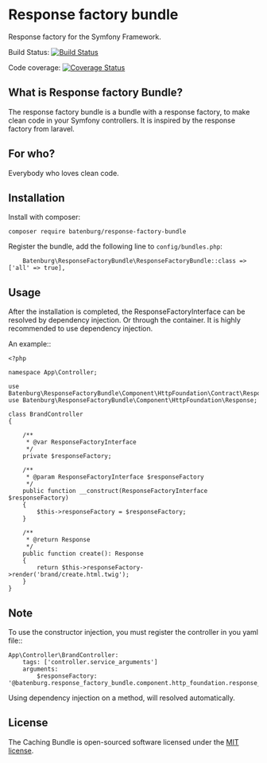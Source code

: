 # Response factory bundle

Response factory for the Symfony Framework.

Build Status: [![Build Status](https://travis-ci.com/batenburg/response-factroy-bundle.svg?branch=master)](https://travis-ci.org/batenburg/response-factroy-bundle.svg?branch=master)

Code coverage: [![Coverage Status](https://coveralls.io/repos/github/batenburg/response-factroy-bundle/badge.svg?branch=master)](https://coveralls.io/github/batenburg/response-factroy-bundle?branch=master)

## What is Response factory Bundle?

The response factory bundle is a bundle with a response factory, to make clean code in your Symfony controllers.
It is inspired by the response factory from laravel.

## For who?

Everybody who loves clean code.

## Installation

Install with composer:
```
composer require batenburg/response-factory-bundle
```

Register the bundle, add the following line to `config/bundles.php`:
```
    Batenburg\ResponseFactoryBundle\ResponseFactoryBundle::class => ['all' => true],
```

## Usage

After the installation is completed, the ResponseFactoryInterface can be resolved by dependency injection.
Or through the container. It is highly recommended to use dependency injection.

An example::

    <?php
    
    namespace App\Controller;
    
    use Batenburg\ResponseFactoryBundle\Component\HttpFoundation\Contract\ResponseFactoryInterface;
    use Batenburg\ResponseFactoryBundle\Component\HttpFoundation\Response;
    
    class BrandController
    {
    
        /**
         * @var ResponseFactoryInterface
         */
        private $responseFactory;
    
        /**
         * @param ResponseFactoryInterface $responseFactory
         */
        public function __construct(ResponseFactoryInterface $responseFactory)
        {
            $this->responseFactory = $responseFactory;
        }
    
        /**
         * @return Response
         */
        public function create(): Response
        {
            return $this->responseFactory->render('brand/create.html.twig');
        }
    }

## Note
To use the constructor injection, you must register the controller in you yaml file::
    
    App\Controller\BrandController:
        tags: ['controller.service_arguments']
        arguments:
            $responseFactory: '@batenburg.response_factory_bundle.component.http_foundation.response_factory'

Using dependency injection on a method, will resolved automatically.
## License

The Caching Bundle is open-sourced software licensed under the [MIT license](LICENSE.md).
